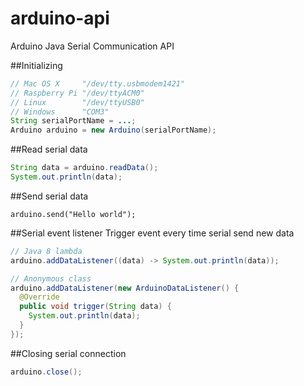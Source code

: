 # arduino-api
Arduino Java Serial Communication API

##Initializing
```Java
// Mac OS X     "/dev/tty.usbmodem1421"
// Raspberry Pi "/dev/ttyACM0"
// Linux        "/dev/ttyUSB0"
// Windows      "COM3"
String serialPortName = ...;
Arduino arduino = new Arduino(serialPortName);
```

##Read serial data
```Java
String data = arduino.readData();
System.out.println(data);
```

##Send serial data
```
arduino.send("Hello world");
```

##Serial event listener
Trigger event every time serial send new data
```Java
// Java 8 lambda
arduino.addDataListener((data) -> System.out.println(data));

// Anonymous class
arduino.addDataListener(new ArduinoDataListener() {
  @Override
  public void trigger(String data) {
    System.out.println(data);
  }
});
```

##Closing serial connection
```Java
arduino.close();
```
